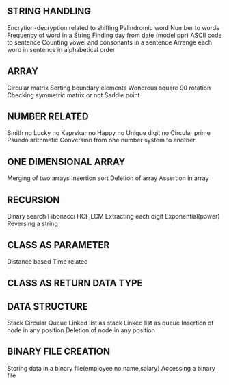 ## STRING HANDLING

  Encrytion-decryption related to shifting
  Palindromic word
  Number to words
  Frequency of word in a String
  Finding day from date (model ppr)
  ASCII code to sentence
  Counting vowel and consonants in a sentence
  Arrange each word in sentence in alphabetical order

## ARRAY

  Circular matrix
  Sorting boundary elements
  Wondrous square
  90 rotation
  Checking symmetric matrix or not
  Saddle point

## NUMBER RELATED

  Smith no
  Lucky no
  Kaprekar no
  Happy no
  Unique digit no
  Circular prime
  Psuedo arithmetic
  Conversion from one number system to another

## ONE DIMENSIONAL ARRAY

  Merging of two arrays
  Insertion sort
  Deletion of array
  Assertion in array

## RECURSION

  Binary search
  Fibonacci
  HCF,LCM
  Extracting each digit
  Exponential(power)
  Reversing a string

## CLASS AS PARAMETER

  Distance based
  Time related

## CLASS AS RETURN DATA TYPE

## DATA STRUCTURE

  Stack
  Circular Queue
  Linked list as stack
  Linked list as queue
  Insertion of node in any position
  Deletion of node in any position

## BINARY FILE CREATION

  Storing data in a binary file(employee no,name,salary)
  Accessing a binary file
